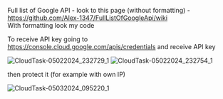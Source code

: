 Full list of Google API - look to this page (without formatting) - https://github.com/Alex-1347/FullListOfGoogleApi/wiki      
With formatting look my code   

To receive API key going to https://console.cloud.google.com/apis/credentials and receive API key

![CloudTask-05022024_232729_1](https://github.com/Alex-1347/FullListOfGoogleApi/assets/81580242/a8d4d9b4-35ac-41aa-8cbe-f8222152a5fd)
![CloudTask-05022024_232754_1](https://github.com/Alex-1347/FullListOfGoogleApi/assets/81580242/5695653c-f779-4cbe-ab6d-c13877757412)

then protect it (for example with own IP)

![CloudTask-05032024_095220_1](https://github.com/Alex-1347/FullListOfGoogleApi/assets/81580242/0ca5100d-998e-4925-9b3c-5c5ba90c8433)
